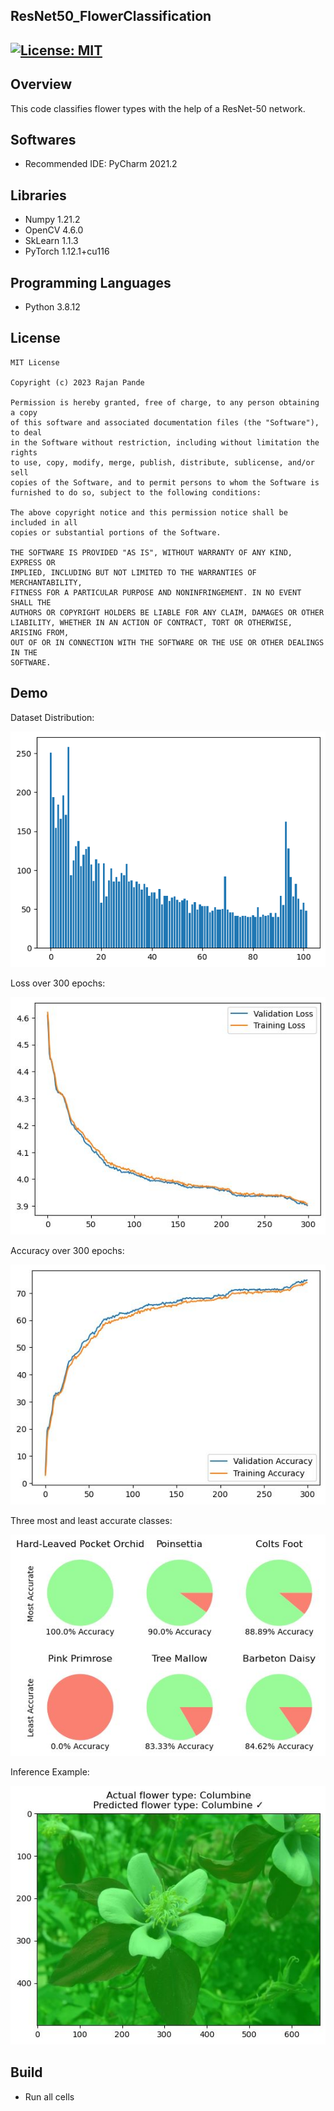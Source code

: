 ## ResNet50_FlowerClassification
[![License: MIT](https://img.shields.io/badge/License-MIT-green.svg)](https://opensource.org/licenses/MIT)
---
## Overview

This code classifies flower types with the help of a ResNet-50 network.

## Softwares

* Recommended IDE: PyCharm 2021.2

## Libraries

* Numpy 1.21.2
* OpenCV 4.6.0
* SkLearn 1.1.3
* PyTorch 1.12.1+cu116

## Programming Languages

* Python 3.8.12

## License 

```
MIT License

Copyright (c) 2023 Rajan Pande

Permission is hereby granted, free of charge, to any person obtaining a copy
of this software and associated documentation files (the "Software"), to deal
in the Software without restriction, including without limitation the rights
to use, copy, modify, merge, publish, distribute, sublicense, and/or sell
copies of the Software, and to permit persons to whom the Software is
furnished to do so, subject to the following conditions:

The above copyright notice and this permission notice shall be included in all
copies or substantial portions of the Software.

THE SOFTWARE IS PROVIDED "AS IS", WITHOUT WARRANTY OF ANY KIND, EXPRESS OR
IMPLIED, INCLUDING BUT NOT LIMITED TO THE WARRANTIES OF MERCHANTABILITY,
FITNESS FOR A PARTICULAR PURPOSE AND NONINFRINGEMENT. IN NO EVENT SHALL THE
AUTHORS OR COPYRIGHT HOLDERS BE LIABLE FOR ANY CLAIM, DAMAGES OR OTHER
LIABILITY, WHETHER IN AN ACTION OF CONTRACT, TORT OR OTHERWISE, ARISING FROM,
OUT OF OR IN CONNECTION WITH THE SOFTWARE OR THE USE OR OTHER DEALINGS IN THE 
SOFTWARE.
```

## Demo

Dataset Distribution:

![dist](output/dist.png)

Loss over 300 epochs:

![ezgif com-gif-maker](output/loss.png)

Accuracy over 300 epochs:

![acc](output/acc.png)

Three most and least accurate classes:

![test](output/test.png)

Inference Example:

![inf](output/inf.png)


## Build

* Run all cells

